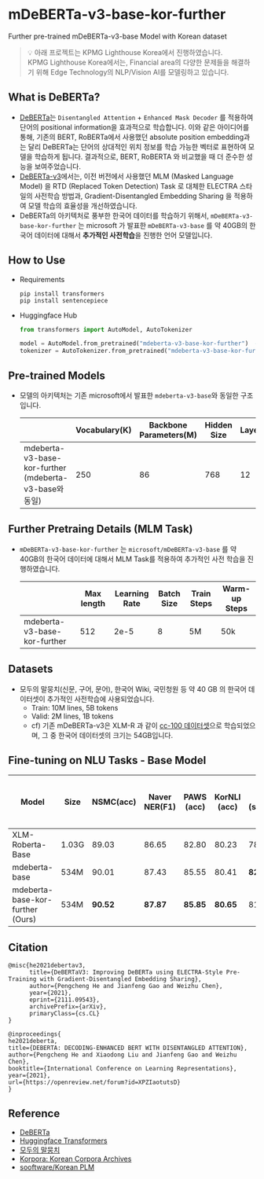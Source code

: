 # mDeBERTa-v3-base-kor-further
Further pre-trained mDeBERTa-v3-base Model with Korean dataset

> 💡 아래 프로젝트는 KPMG Lighthouse Korea에서 진행하였습니다.   
> KPMG Lighthouse Korea에서는, Financial area의 다양한 문제들을 해결하기 위해 Edge Technology의 NLP/Vision AI를 모델링하고 있습니다.
  

## What is DeBERTa?
- [DeBERTa](https://arxiv.org/abs/2006.03654)는 `Disentangled Attention` + `Enhanced Mask Decoder` 를 적용하여 단어의 positional information을 효과적으로 학습합니다. 이와 같은 아이디어를 통해, 기존의 BERT, RoBERTa에서 사용했던 absolute position embedding과는 달리 DeBERTa는 단어의 상대적인 위치 정보를 학습 가능한 벡터로 표현하여 모델을 학습하게 됩니다. 결과적으로, BERT, RoBERTA 와 비교했을 때 더 준수한 성능을 보여주었습니다.
- [DeBERTa-v3](https://arxiv.org/abs/2111.09543)에서는, 이전 버전에서 사용했던 MLM (Masked Language Model) 을 RTD (Replaced Token Detection) Task 로 대체한 ELECTRA 스타일의 사전학습 방법과, Gradient-Disentangled Embedding Sharing 을 적용하여 모델 학습의 효율성을 개선하였습니다.
- DeBERTa의 아키텍처로 풍부한 한국어 데이터를 학습하기 위해서,  `mDeBERTa-v3-base-kor-further` 는 microsoft 가 발표한 `mDeBERTa-v3-base` 를 약 40GB의 한국어 데이터에 대해서 **추가적인 사전학습**을 진행한 언어 모델입니다.
  
## How to Use
- Requirements
    ```
    pip install transformers
    pip install sentencepiece
    ```   
- Huggingface Hub
    ```python
    from transformers import AutoModel, AutoTokenizer
    
    model = AutoModel.from_pretrained("mdeberta-v3-base-kor-further")  # DebertaV2ForModel
    tokenizer = AutoTokenizer.from_pretrained("mdeberta-v3-base-kor-further")  # DebertaV2Tokenizer (SentencePiece)
    ```

## Pre-trained Models
- 모델의 아키텍처는 기존 microsoft에서 발표한 `mdeberta-v3-base`와 동일한 구조입니다.
    
    |  | Vocabulary(K) | Backbone Parameters(M) | Hidden Size | Layers | Note |
    | --- | --- | --- | --- | --- | --- |
    | mdeberta-v3-base-kor-further (mdeberta-v3-base와 동일) | 250 | 86 | 768 | 12 | 250K new SPM vocab |

## Further Pretraing Details (MLM Task)
- `mDeBERTa-v3-base-kor-further` 는 `microsoft/mDeBERTa-v3-base` 를 약 40GB의 한국어 데이터에 대해서 MLM Task를 적용하여 추가적인 사전 학습을 진행하였습니다.
    
    |  | Max length | Learning Rate | Batch Size | Train Steps | Warm-up Steps |
    | --- | --- | --- | --- | --- | --- |
    | mdeberta-v3-base-kor-further | 512 | 2e-5 | 8 | 5M | 50k |
    

## Datasets
- 모두의 말뭉치(신문, 구어, 문어), 한국어 Wiki, 국민청원 등 약 40 GB 의 한국어 데이터셋이 추가적인 사전학습에 사용되었습니다.
    - Train: 10M lines, 5B tokens
    - Valid: 2M lines, 1B tokens
    - cf) 기존 mDeBERTa-v3은 XLM-R 과 같이 [cc-100 데이터셋](https://data.statmt.org/cc-100/)으로 학습되었으며, 그 중 한국어 데이터셋의 크기는 54GB입니다.
    

## Fine-tuning on NLU Tasks - Base Model
| Model | Size | NSMC(acc) | Naver NER(F1) | PAWS (acc) | KorNLI (acc) | KorSTS (spearman) | Question Pair (acc) | KorQuaD (Dev) (EM/F1) | Korean-Hate-Speech (Dev) (F1) |
| --- | --- | --- | --- | --- | --- | --- | --- | --- | --- |
| XLM-Roberta-Base | 1.03G | 89.03 | 86.65 | 82.80 | 80.23 | 78.45 | 93.80 | 64.70 / 88.94 | 64.06 |
| mdeberta-base | 534M | 90.01 | 87.43 | 85.55 | 80.41 | **82.65** | 94.06 | 65.48 / 89.74 | 62.91 |
| mdeberta-base-kor-further (Ours) | 534M | **90.52** | **87.87** | **85.85** | **80.65** | 81.90 | **94.98** | **66.07 / 90.35** | **68.16** |

## Citation
```
@misc{he2021debertav3,
      title={DeBERTaV3: Improving DeBERTa using ELECTRA-Style Pre-Training with Gradient-Disentangled Embedding Sharing}, 
      author={Pengcheng He and Jianfeng Gao and Weizhu Chen},
      year={2021},
      eprint={2111.09543},
      archivePrefix={arXiv},
      primaryClass={cs.CL}
}
```

```
@inproceedings{
he2021deberta,
title={DEBERTA: DECODING-ENHANCED BERT WITH DISENTANGLED ATTENTION},
author={Pengcheng He and Xiaodong Liu and Jianfeng Gao and Weizhu Chen},
booktitle={International Conference on Learning Representations},
year={2021},
url={https://openreview.net/forum?id=XPZIaotutsD}
}
```

## Reference
- [DeBERTa](https://github.com/microsoft/DeBERTa)
- [Huggingface Transformers](https://github.com/huggingface/transformers)
- [모두의 말뭉치](https://corpus.korean.go.kr/)
- [Korpora: Korean Corpora Archives](https://github.com/ko-nlp/Korpora)
- [sooftware/Korean PLM](https://github.com/sooftware/Korean-PLM)
